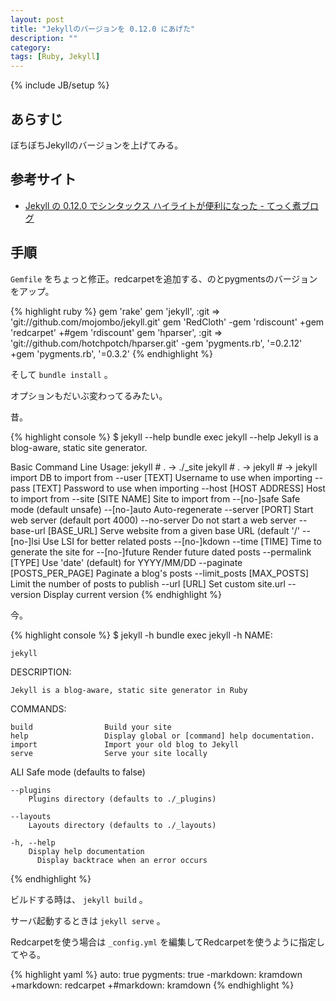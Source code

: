 ```yaml
---
layout: post
title: "Jekyllのバージョンを 0.12.0 にあげた"
description: ""
category: 
tags: [Ruby, Jekyll]
---
```

{% include JB/setup %}

## あらすじ

ぼちぼちJekyllのバージョンを上げてみる。

## 参考サイト

- [Jekyll の 0.12.0 でシンタックス ハイライトが便利になった - てっく煮ブログ](http://tech.nitoyon.com/ja/blog/2012/12/25/jekyll-0-12-0/)

## 手順

`Gemfile` をちょっと修正。redcarpetを追加する、のとpygmentsのバージョンをアップ。

{% highlight ruby %}
 gem 'rake'
 gem 'jekyll', :git => 'git://github.com/mojombo/jekyll.git'
 gem 'RedCloth'
-gem 'rdiscount'
+gem 'redcarpet'
+#gem 'rdiscount'
 gem 'hparser', :git => 'git://github.com/hotchpotch/hparser.git'
-gem 'pygments.rb', '=0.2.12'
+gem 'pygments.rb', '=0.3.2'
{% endhighlight %}

そして `bundle install` 。

オプションもだいぶ変わってるみたい。

昔。

{% highlight console %}
$ jekyll --help
bundle exec jekyll --help
Jekyll is a blog-aware, static site generator.

Basic Command Line Usage:
  jekyll                                                   # . -> ./_site
  jekyll <path to write generated site>                    # . -> <path>
  jekyll <path to source> <path to write generated site>   # <path> -> <path>
  jekyll import <importer name> <options>            DB to import from
        --user [TEXT]                Username to use when importing
        --pass [TEXT]                Password to use when importing
        --host [HOST ADDRESS]        Host to import from
        --site [SITE NAME]           Site to import from
        --[no-]safe                  Safe mode (default unsafe)
        --[no-]auto                  Auto-regenerate
        --server [PORT]              Start web server (default port 4000)
        --no-server                  Do not start a web server
        --base-url [BASE_URL]        Serve website from a given base URL (default '/'
        --[no-]lsi                   Use LSI for better related posts
        --[no-]kdown
        --time [TIME]                Time to generate the site for
        --[no-]future                Render future dated posts
        --permalink [TYPE]           Use 'date' (default) for YYYY/MM/DD
        --paginate [POSTS_PER_PAGE]  Paginate a blog's posts
        --limit_posts [MAX_POSTS]    Limit the number of posts to publish
        --url [URL]                  Set custom site.url
        --version                    Display current version
{% endhighlight %}

今。

{% highlight console %}
$ jekyll -h
bundle exec jekyll -h
  NAME:

    jekyll

  DESCRIPTION:

    Jekyll is a blog-aware, static site generator in Ruby

  COMMANDS:
        
    build                Build your site                
    help                 Display global or [command] help documentation.                
    import               Import your old blog to Jekyll         
    serve                Serve your site locally                

  ALI      Safe mode (defaults to false)
        
    --plugins 
        Plugins directory (defaults to ./_plugins)
        
    --layouts 
        Layouts directory (defaults to ./_layouts)
        
    -h, --help 
        Display help documentation
          Display backtrace when an error occurs
{% endhighlight %}

ビルドする時は、 `jekyll build` 。

サーバ起動するときは `jekyll serve` 。

Redcarpetを使う場合は `_config.yml` を編集してRedcarpetを使うように指定してやる。

{% highlight yaml %}
 auto: true
 pygments: true
-markdown: kramdown
+markdown: redcarpet
+#markdown: kramdown
{% endhighlight %}
